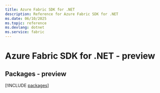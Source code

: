 ```yaml
---
title: Azure Fabric SDK for .NET
description: Reference for Azure Fabric SDK for .NET
ms.date: 06/10/2025
ms.topic: reference
ms.devlang: dotnet
ms.service: fabric
---
```

# Azure Fabric SDK for .NET - preview
## Packages - preview
[!INCLUDE [packages](fabric-index.md)]